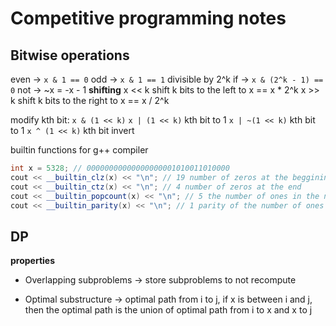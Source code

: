 # Competitive programming notes

## Bitwise operations

even -> `x & 1 == 0`
odd -> `x & 1 == 1`
divisible by 2^k if -> `x & (2^k - 1) == 0`
not -> ~x = -x - 1
**shifting**
x << k shift k bits to the left to x == x * 2^k
x >> k shift k bits to the right to x == x / 2^k

modify kth bit:
    `x & (1 << k)` 
    `x | (1 << k)` kth bit to 1 
    `x | ~(1 << k)` kth bit to 1 
    `x ^ (1 << k)` kth bit invert

builtin functions for g++ compiler
```c++
int x = 5328; // 00000000000000000001010011010000
cout << __builtin_clz(x) << "\n"; // 19 number of zeros at the beggining
cout << __builtin_ctz(x) << "\n"; // 4 number of zeros at the end
cout << __builtin_popcount(x) << "\n"; // 5 the number of ones in the number
cout << __builtin_parity(x) << "\n"; // 1 parity of the number of ones
```
## DP

**properties**

- Overlapping subproblems
    -> store subproblems to not recompute

- Optimal substructure
    -> optimal path from i to j, if x is between i and j, then the optimal path 
    is the union of optimal path from i to x and x to j


